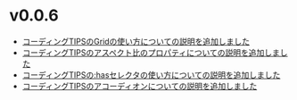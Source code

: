 # v0.0.6

- [コーディングTIPSのGridの使い方についての説明を追加しました](/docs/html/tips/grid)
- [コーディングTIPSのアスペクト比のプロパティについての説明を追加しました](/docs/html/tips/aspect-ratio)
- [コーディングTIPSの:hasセレクタの使い方についての説明を追加しました](/docs/html/tips/has)
- [コーディングTIPSのアコーディオンについての説明を追加しました](/docs/html/tips/accordion)
